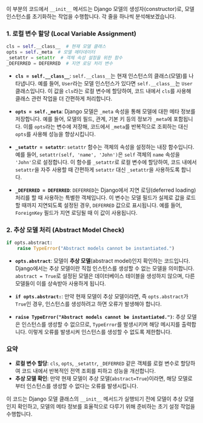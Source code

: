 이 부분의 코드에서 `__init__` 메서드는 Django 모델의 생성자(constructor)로, 모델 인스턴스를 초기화하는 작업을 수행합니다. 각 줄을 하나씩 분석해보겠습니다.

### 1. **로컬 변수 할당 (Local Variable Assignment)**
   ```python
   cls = self.__class__  # 현재 모델 클래스
   opts = self._meta  # 모델 메타데이터
   _setattr = setattr  # 객체 속성 설정을 위한 함수
   _DEFERRED = DEFERRED  # 지연 로딩 처리 변수
   ```

   - **`cls = self.__class__`**: `self.__class__`는 현재 인스턴스의 클래스(모델)를 나타냅니다. 예를 들어, `User`라는 모델 인스턴스가 있다면 `self.__class__`는 `User` 클래스입니다. 이 값을 `cls`라는 로컬 변수에 할당하여, 코드 내에서 `cls`를 사용해 클래스 관련 작업을 더 간편하게 처리합니다.
   
   - **`opts = self._meta`**: Django 모델은 `_meta` 속성을 통해 모델에 대한 메타 정보를 저장합니다. 예를 들어, 모델의 필드, 관계, 기본 키 등의 정보가 `_meta`에 포함됩니다. 이를 `opts`라는 변수에 저장해, 코드에서 `_meta`를 반복적으로 조회하는 대신 `opts`를 사용해 성능을 향상시킵니다.
   
   - **`_setattr = setattr`**: `setattr` 함수는 객체의 속성을 설정하는 내장 함수입니다. 예를 들어, `setattr(self, 'name', 'John')`은 `self` 객체의 `name` 속성을 `'John'`으로 설정합니다. 이 함수를 `_setattr`로 로컬 변수에 할당하여, 코드 내에서 `setattr`을 자주 사용할 때 간편하게 `setattr` 대신 `_setattr`을 사용하도록 합니다.

   - **`_DEFERRED = DEFERRED`**: `DEFERRED`는 Django에서 지연 로딩(deferred loading) 처리를 할 때 사용하는 특별한 객체입니다. 이 변수는 모델 필드가 실제로 값을 로드할 때까지 지연되도록 설정된 경우, `DEFERRED` 값으로 표시됩니다. 예를 들어, `ForeignKey` 필드가 지연 로딩될 때 이 값이 사용됩니다.

### 2. **추상 모델 처리 (Abstract Model Check)**
   ```python
   if opts.abstract:
       raise TypeError("Abstract models cannot be instantiated.")
   ```

   - **`opts.abstract`**: 모델이 **추상 모델**(abstract model)인지 확인하는 코드입니다. Django에서는 추상 모델이란 직접 인스턴스를 생성할 수 없는 모델을 의미합니다. `abstract = True`로 설정된 모델은 데이터베이스 테이블을 생성하지 않으며, 다른 모델들이 이를 상속받아 사용하게 됩니다.
   
   - **`if opts.abstract:`**: 만약 현재 모델이 추상 모델이라면, 즉 `opts.abstract`가 `True`인 경우, 인스턴스를 생성하려고 하면 오류가 발생해야 합니다.
   
   - **`raise TypeError("Abstract models cannot be instantiated.")`**: 추상 모델은 인스턴스를 생성할 수 없으므로, `TypeError`를 발생시키며 해당 메시지를 출력합니다. 이렇게 오류를 발생시켜 인스턴스를 생성할 수 없도록 제한합니다.

### 요약

- **로컬 변수 할당**: `cls`, `opts`, `_setattr`, `_DEFERRED` 같은 객체를 로컬 변수로 할당하여 코드 내에서 반복적인 전역 조회를 피하고 성능을 개선합니다.
- **추상 모델 확인**: 만약 현재 모델이 추상 모델(`abstract=True`)이라면, 해당 모델로부터 인스턴스를 생성할 수 없다는 오류를 발생시킵니다.

이 코드는 Django 모델 클래스의 `__init__` 메서드가 실행되기 전에 모델이 추상 모델인지 확인하고, 모델의 메타 정보를 효율적으로 다루기 위해 준비하는 초기 설정 작업을 수행합니다.